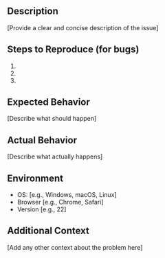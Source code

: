 ## Description
[Provide a clear and concise description of the issue]

## Steps to Reproduce (for bugs)
1. 
2. 
3. 

## Expected Behavior
[Describe what should happen]

## Actual Behavior
[Describe what actually happens]

## Environment
- OS: [e.g., Windows, macOS, Linux]
- Browser [e.g., Chrome, Safari]
- Version [e.g., 22]

## Additional Context
[Add any other context about the problem here]
